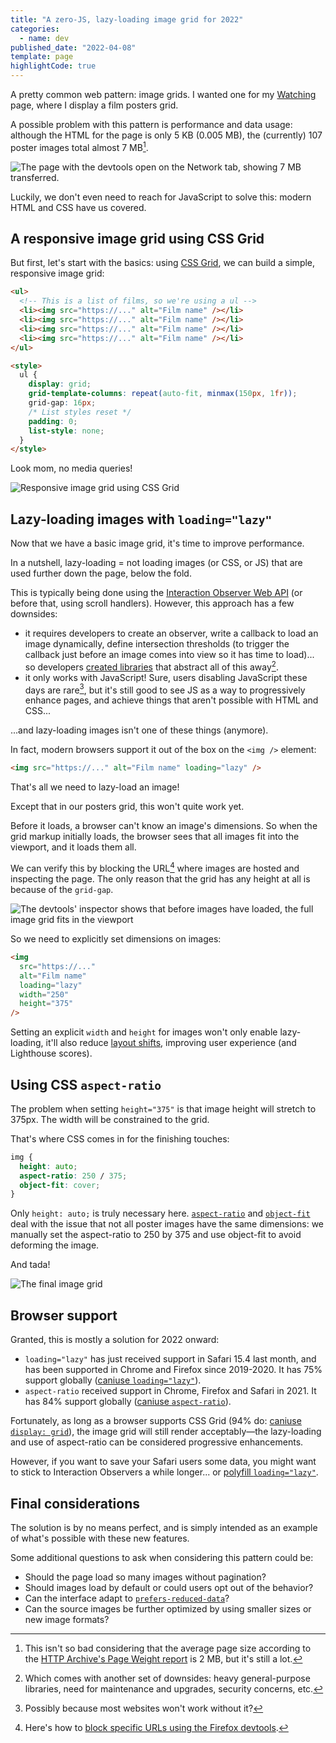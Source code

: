 ```yaml
---
title: "A zero-JS, lazy-loading image grid for 2022"
categories:
  - name: dev
published_date: "2022-04-08"
template: page
highlightCode: true
---
```


A pretty common web pattern: image grids. I wanted one for my [Watching](/watching/) page, where I display a film posters grid.

A possible problem with this pattern is performance and data usage: although the HTML for the page is only 5 KB (0.005 MB), the (currently) 107 poster images total almost 7 MB[^1].

![The page with the devtools open on the Network tab, showing 7 MB transferred.](/static/images/2022-04-08-watching-page-network.jpg)

Luckily, we don't even need to reach for JavaScript to solve this: modern HTML and CSS have us covered.

## A responsive image grid using CSS Grid

But first, let's start with the basics: using [CSS Grid](https://developer.mozilla.org/en-US/docs/Web/CSS/CSS_Grid_Layout), we can build a simple, responsive image grid:

```html
<ul>
  <!-- This is a list of films, so we're using a ul -->
  <li><img src="https://..." alt="Film name" /></li>
  <li><img src="https://..." alt="Film name" /></li>
  <li><img src="https://..." alt="Film name" /></li>
  <li><img src="https://..." alt="Film name" /></li>
</ul>

<style>
  ul {
    display: grid;
    grid-template-columns: repeat(auto-fit, minmax(150px, 1fr));
    grid-gap: 16px;
    /* List styles reset */
    padding: 0;
    list-style: none;
  }
</style>
```

Look mom, no media queries!

![Responsive image grid using CSS Grid](/static/images/2022-04-08-image-grid.jpg)

## Lazy-loading images with `loading="lazy"`

Now that we have a basic image grid, it's time to improve performance.

In a nutshell, lazy-loading = not loading images (or CSS, or JS) that are used further down the page, below the fold.

This is typically being done using the [Interaction Observer Web API](https://developer.mozilla.org/en-US/docs/Web/API/Intersection_Observer_API) (or before that, using scroll handlers). However, this approach has a few downsides:

- it requires developers to create an observer, write a callback to load an image dynamically, define intersection thresholds (to trigger the callback just before an image comes into view so it has time to load)... so developers [created libraries](https://www.npmjs.com/search?q=intersection%20observer) that abstract all of this away[^2].
- it only works with JavaScript! Sure, users disabling JavaScript these days are rare[^3], but it's still good to see JS as a way to progressively enhance pages, and achieve things that aren't possible with HTML and CSS...

...and lazy-loading images isn't one of these things (anymore).

In fact, modern browsers support it out of the box on the `<img />` element:

```html
<img src="https://..." alt="Film name" loading="lazy" />
```

That's all we need to lazy-load an image!

Except that in our posters grid, this won't quite work yet.

Before it loads, a browser can't know an image's dimensions. So when the grid markup initially loads, the browser sees that all images fit into the viewport, and it loads them all.

We can verify this by blocking the URL[^4] where images are hosted and inspecting the page. The only reason that the grid has any height at all is because of the `grid-gap`.

![The devtools' inspector shows that before images have loaded, the full image grid fits in the viewport](/static/images/2022-04-08-no-image-size.jpg)

So we need to explicitly set dimensions on images:

```html
<img
  src="https://..."
  alt="Film name"
  loading="lazy"
  width="250"
  height="375"
/>
```

Setting an explicit `width` and `height` for images won't only enable lazy-loading, it'll also reduce [layout shifts](https://web.dev/cls/), improving user experience (and Lighthouse scores).

## Using CSS `aspect-ratio`

The problem when setting `height="375"` is that image height will stretch to 375px. The width will be constrained to the grid.

That's where CSS comes in for the finishing touches:

```css
img {
  height: auto;
  aspect-ratio: 250 / 375;
  object-fit: cover;
}
```

Only `height: auto;` is truly necessary here. [`aspect-ratio`](https://developer.mozilla.org/en-US/docs/Web/CSS/aspect-ratio) and [`object-fit`](https://developer.mozilla.org/en-US/docs/Web/CSS/object-fit) deal with the issue that not all poster images have the same dimensions: we manually set the aspect-ratio to 250 by 375 and use object-fit to avoid deforming the image.

And tada!

![The final image grid](/static/images/2022-04-08-image-grid-final.jpg)

## Browser support

Granted, this is mostly a solution for 2022 onward:

- `loading="lazy"` has just received support in Safari 15.4 last month, and has been supported in Chrome and Firefox since 2019-2020. It has 75% support globally ([caniuse `loading="lazy"`](https://caniuse.com/loading-lazy-attr)).
- `aspect-ratio` received support in Chrome, Firefox and Safari in 2021. It has 84% support globally ([caniuse `aspect-ratio`](https://caniuse.com/mdn-css_properties_aspect-ratio)).

Fortunately, as long as a browser supports CSS Grid (94% do: [caniuse `display: grid`](https://caniuse.com/css-grid)), the image grid will still render acceptably—the lazy-loading and use of aspect-ratio can be considered progressive enhancements.

However, if you want to save your Safari users some data, you might want to stick to Interaction Observers a while longer... or [polyfill `loading="lazy"`](https://github.com/mfranzke/loading-attribute-polyfill).

## Final considerations

The solution is by no means perfect, and is simply intended as an example of what's possible with these new features.

Some additional questions to ask when considering this pattern could be:

- Should the page load so many images without pagination?
- Should images load by default or could users opt out of the behavior?
- Can the interface adapt to [`prefers-reduced-data`](https://developer.mozilla.org/en-US/docs/Web/CSS/@media/prefers-reduced-data)?
- Can the source images be further optimized by using smaller sizes or new image formats?

[^1]: This isn't so bad considering that the average page size according to the [HTTP Archive's Page Weight report](https://httparchive.org/reports/page-weight) is 2 MB, but it's still a lot.
[^2]: Which comes with another set of downsides: heavy general-purpose libraries, need for maintenance and upgrades, security concerns, etc.
[^3]: Possibly because most websites won't work without it?
[^4]: Here's how to [block specific URLs using the Firefox devtools](https://firefox-source-docs.mozilla.org/devtools-user/network_monitor/request_list/index.html#blocking-specific-urls).
